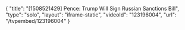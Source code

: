 {
    "title": "[1508521429] Pence: Trump Will Sign Russian Sanctions Bill",
    "type": "solo",
    "layout": "iframe-static",
    "videoId": "123196004",
    "url": "\/tvpembed\/123196004"
}